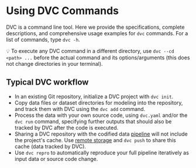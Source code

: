 # Using DVC Commands

DVC is a command line tool. Here we provide the specifications, complete
descriptions, and comprehensive usage examples for `dvc` commands. For a list of
commands, type `dvc -h`.

💡 To execute any DVC command in a different directory, use
`dvc --cd <path> ...` before the actual command and its options/arguments (this
does not change directories in your terminal).

## Typical DVC workflow

- In an existing Git repository, initialize a <abbr>DVC project</abbr> with
  `dvc init`.
- Copy data files or dataset directories for modeling into the repository, and
  track them with DVC using the `dvc add` command.
- Process the data with your own source code, using `dvc.yaml` and/or the
  `dvc run` command, specifying further <abbr>outputs</abbr> that should also be
  tracked by DVC after the code is executed.
- Sharing a <abbr>DVC repository</abbr> with the codified data
  [pipeline](/doc/command-reference/dag) will not include the project's
  <abbr>cache</abbr>. Use [remote storage](/doc/command-reference/remote) and
  `dvc push` to share this cache (data tracked by DVC).
- Use `dvc repro` to automatically reproduce your full pipeline iteratively as
  input data or source code change.
